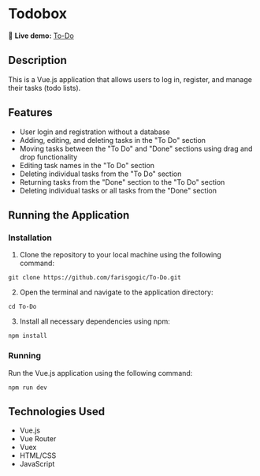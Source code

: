 # Todobox
🔗 **Live demo:** [To-Do](https://farisgogic.github.io/To-Do/)

## Description
This is a Vue.js application that allows users to log in, register, and manage their tasks (todo lists).

## Features
- User login and registration without a database
- Adding, editing, and deleting tasks in the "To Do" section
- Moving tasks between the "To Do" and "Done" sections using drag and drop functionality
- Editing task names in the "To Do" section
- Deleting individual tasks from the "To Do" section
- Returning tasks from the "Done" section to the "To Do" section
- Deleting individual tasks or all tasks from the "Done" section

## Running the Application
### Installation
1. Clone the repository to your local machine using the following command:

```
git clone https://github.com/farisgogic/To-Do.git

```
2. Open the terminal and navigate to the application directory:

```
cd To-Do

```

3. Install all necessary dependencies using npm:

```
npm install

```


### Running
Run the Vue.js application using the following command:

```
npm run dev

```


## Technologies Used
- Vue.js
- Vue Router
- Vuex
- HTML/CSS
- JavaScript
